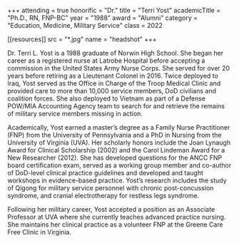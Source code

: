 +++
attending = true
honorific = "Dr."
title     = "Terri Yost"
academicTitle = "Ph.D., RN, FNP-BC"
year      = "1988"
award     = "Alumni"
category  = "Education, Medicine, Military Service"
class     = 2022

[[resources]]
  src  = "*.jpg"
  name = "headshot"
+++

Dr. Terri L. Yost is a 1988 graduate of Norwin High School. She began her career as a registered nurse at Latrobe Hospital before accepting a commission in the United States Army Nurse Corps. She served for over 20 years before retiring as a Lieutenant Colonel in 2016. Twice deployed to Iraq, Yost served as the Office in Charge of the Troop Medical Clinic and provided care to more than 10,000 service members, DoD civilians and coalition forces. She also deployed to Vietnam as part of a Defense POW/MIA Accounting Agency team to search for and retrieve the remains of military service members missing in action.

Academically, Yost earned a master’s degree as a Family Nurse Practitioner (FNP) from the University of Pennsylvania and a PhD in Nursing from the University of Virginia (UVA). Her scholarly honors include the Joan Lynaugh Award for Clinical Scholarship (2002) and the Carol Lindeman Award for a New Researcher (2012). She has developed questions for the ANCC FNP board certification exam, served as a working group member and co-author of DoD-level clinical practice guidelines and developed and taught workshops in evidence-based practice. Yost’s research includes the study of Qigong for military service personnel with chronic post-concussion syndrome, and cranial electrotherapy for restless legs syndrome.

Following her military career, Yost accepted a position as an Associate Professor at UVA where she currently teaches advanced practice nursing. She maintains her clinical practice as a volunteer FNP at the Greene Care Free Clinic in Virginia.
